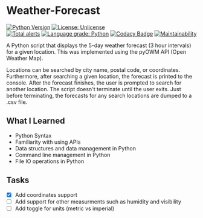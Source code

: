 # Weather-Forecast
[![Python Version](https://img.shields.io/badge/python-3.4%20%7C%203.5%20%7C%203.6%20%7C%203.7-blue.svg)](https://www.python.org/downloads/)
[![License: Unlicense](https://img.shields.io/badge/license-Unlicense-blue.svg)](http://unlicense.org/)
<br>
[![Total alerts](https://img.shields.io/lgtm/alerts/g/zspatter/weather-forecast.svg?logo=lgtm&logoWidth=18)](https://lgtm.com/projects/g/zspatter/weather-forecast/alerts/)
[![Language grade: Python](https://img.shields.io/lgtm/grade/python/g/zspatter/weather-forecast.svg?logo=lgtm&logoWidth=18)](https://lgtm.com/projects/g/zspatter/weather-forecast/context:python)
[![Codacy Badge](https://api.codacy.com/project/badge/Grade/09d7842eba10488d8469f5ece1076945?style=plastic)](https://www.codacy.com/app/localhost_2/weather-forecast?utm_source=github.com&amp;utm_medium=referral&amp;utm_content=zspatter/weather-forecast&amp;utm_campaign=Badge_Grade)
[![Maintainability](https://api.codeclimate.com/v1/badges/ed402bf00c3f3bcb1d5c/maintainability)](https://codeclimate.com/github/zspatter/weather-forecast/maintainability)

A Python script that displays the 5-day weather forecast (3 hour intervals) for a given location. This was implemented using the pyOWM API (Open Weather Map). 

Locations can be searched by city name, postal code, or coordinates. Furthermore, after searching a given location, the forecast is printed to the console. After the forecast finishes, the user is prompted to search for another location. The script doesn't terminate until the user exits. Just before terminating, the forecasts for any search locations are dumped to a .csv file.

## What I Learned
* Python Syntax
* Familiarity with using APIs
* Data structures and data management in Python
* Command line management in Python
* File IO operations in Python

## Tasks
- [x] Add coordinates support
- [ ] Add support for other measurments such as humidity and visibility
- [ ] Add toggle for units (metric vs imperial)

